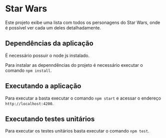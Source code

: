 # Star Wars

Este projeto exibe uma lista com todos os personagens do Star Wars, onde é possível ver cada um deles detalhadamente.

## Dependências da aplicação

É necessário possuir o node js instalado.

Para instalar as depenndências do projeto é necessário executar o comando `npm install`.

## Executando a aplicação

Para executar a basta executar o comando `npm start` e acessar o endereço `http://localhost:4200`.

## Executando testes unitários

Para executar os testes unitários basta executar o comando `npm test`.